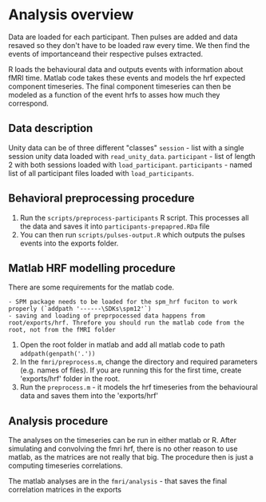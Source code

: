 # Analysis overview

Data are loaded for each participant. Then pulses are added and data resaved so they don't have to be loaded raw every time. We then find the events of importanceand their respective pulses extracted. 

R loads the behavioural data and outputs events with information about fMRI time. Matlab code takes these events and models the hrf expected component timeseries. The final component timeseries can then be modeled as a function of the event hrfs to asses how much they correspond.

## Data description

Unity data can be of three different "classes"
`session` - list with a single session unity data loaded with `read_unity_data`.
`participant` - list of length 2 with both sessions loaded with `load_participant`.
`participants` - named list of all participant files loaded with `load_participants`.

## Behavioral preprocessing procedure
1. Run the `scripts/preprocess-participants` R script. This processes all the data and saves it into `participants-prepapred.RDa` file
2. You can then run `scripts/pulses-output.R` which outputs the pulses events into the exports folder.

## Matlab HRF modelling procedure
There are some requirements for the matlab code. 

    - SPM package needs to be loaded for the spm_hrf fuciton to work properly (`addpath '------\SDKs\spm12'`)
    - saving and loading of preprpocessed data happens from root/exports/hrf. Threfore you should run the matlab code from the root, not from the fMRI folder
    
1. Open the root folder in matlab and add all matlab code to path `addpath(genpath('.'))`
2. In the `fmri/preprocess.m`, change the directory and required parameters (e.g. names of files). If you are running this for the first time, create 'exports/hrf' folder in the root.
3. Run the `preprocess.m` - it models the hrf timeseries from the behavioural data and saves them into the 'exports/hrf'

## Analysis procedure
The analyses on the timeseries can be run in either matlab or R. After simulating and convolving the fmri hrf, there is no other reason to use matlab, as the matrices are not really that big. The procedure then is just a computing timeseries correlations.

The matlab analyses are in the `fmri/analysis` - that saves the final correlation matrices in the exports

